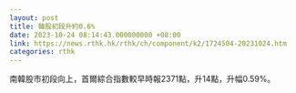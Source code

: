 ```yaml
---
layout: post
title: 韓股初段升約0.6%
date: 2023-10-24 08:14:43.000000000 +08:00
link: https://news.rthk.hk/rthk/ch/component/k2/1724504-20231024.htm
categories: rthk
---
```


南韓股市初段向上，首爾綜合指數較早時報2371點，升14點，升幅0.59%。
